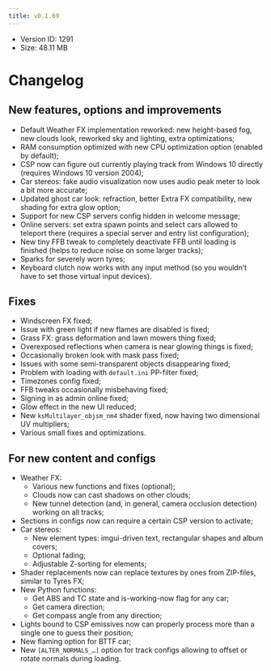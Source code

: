 ```yaml
---
title: v0.1.69
---
```


*   Version ID: 1291
*   Size: 48.11 MB

# Changelog

## New features, options and improvements

*   Default Weather FX implementation reworked: new height-based fog, new clouds look, reworked sky and lighting, extra optimizations;
*   RAM consumption optimized with new CPU optimization option (enabled by default);
*   CSP now can figure out currently playing track from Windows 10 directly (requires Windows 10 version 2004);
*   Car stereos: fake audio visualization now uses audio peak meter to look a bit more accurate;
*   Updated ghost car look: refraction, better Extra FX compatibility, new shading for extra glow option;
*   Support for new CSP servers config hidden in welcome message;
*   Online servers: set extra spawn points and select cars allowed to teleport there (requires a special server and entry list configuration);
*   New tiny FFB tweak to completely deactivate FFB until loading is finished (helps to reduce noise on some larger tracks);
*   Sparks for severely worn tyres;
*   Keyboard clutch now works with any input method (so you wouldn’t have to set those virtual input devices).

## Fixes

*   Windscreen FX fixed;
*   Issue with green light if new flames are disabled is fixed;
*   Grass FX: grass deformation and lawn mowers thing fixed;
*   Overexposed reflections when camera is near glowing things is fixed;
*   Occasionally broken look with mask pass fixed;
*   Issues with some semi-transparent objects disappearing fixed;
*   Problem with loading with `default.ini` PP-filter fixed;
*   Timezones config fixed;
*   FFB tweaks occasionally misbehaving fixed;
*   Signing in as admin online fixed;
*   Glow effect in the new UI reduced;
*   New `ksMultilayer_objsm_nm4` shader fixed, now having two dimensional UV multipliers;
*   Various small fixes and optimizations.

## For new content and configs

*   Weather FX:
    *   Various new functions and fixes (optional);
    *   Clouds now can cast shadows on other clouds;
    *   New tunnel detection (and, in general, camera occlusion detection) working on all tracks;
*   Sections in configs now can require a certain CSP version to activate;
*   Car stereos:
    *   New element types: imgui-driven text, rectangular shapes and album covers;
    *   Optional fading;
    *   Adjustable Z-sorting for elements;
*   Shader replacements now can replace textures by ones from ZIP-files, similar to Tyres FX;
*   New Python functions:
    *   Get ABS and TC state and is-working-now flag for any car;
    *   Get camera direction;
    *   Get compass angle from any direction;
*   Lights bound to CSP emissives now can properly process more than a single one to guess their position;
*   New flaming option for BTTF car;
*   New `[ALTER_NORMALS_…]` option for track configs allowing to offset or rotate normals during loading.
